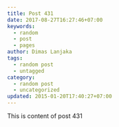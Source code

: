 ```yaml
---
title: Post 431
date: 2017-08-27T16:27:46+07:00
keywords:
  - random
  - post
  - pages
author: Dimas Lanjaka
tags:
  - random post
  - untagged
category:
  - random post
  - uncategorized
updated: 2015-01-20T17:40:27+07:00
---
```

This is content of post 431